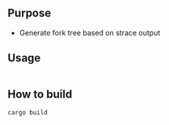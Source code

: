 ## Purpose
* Generate fork tree based on strace output

## Usage
``` shell

```

## How to build

``` shell
cargo build
```

